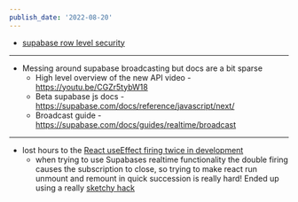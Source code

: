 ```yaml
---
publish_date: '2022-08-20'
---
```

- [supabase row level security](https://supabase.com/docs/guides/auth/row-level-security)

---
- Messing around  supabase broadcasting but docs are a bit sparse
	- High level overview of the new API video - https://youtu.be/CGZr5tybW18
	- Beta supabase js docs - https://supabase.com/docs/reference/javascript/next/ 
	- Broadcast guide - https://supabase.com/docs/guides/realtime/broadcast

---

- lost hours to the [React useEffect firing twice in development](https://beta.reactjs.org/learn/synchronizing-with-effects#how-to-handle-the-effect-firing-twice-in-development)
	- when trying to use Supabases realtime functionality the double firing causes the subscription to close, so trying to make react run unmount and remount in quick succession is really hard! Ended up using a really [sketchy hack ](https://dev.to/ag-grid/react-18-avoiding-use-effect-getting-called-twice-4i9e)
